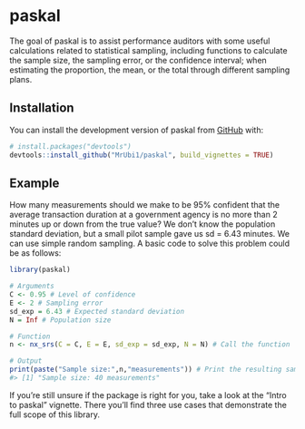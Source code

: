 
<!-- README.md is generated from README.Rmd. Please edit that file -->

# paskal

<!-- badges: start -->
<!-- badges: end -->

The goal of paskal is to assist performance auditors with some useful
calculations related to statistical sampling, including functions to
calculate the sample size, the sampling error, or the confidence
interval; when estimating the proportion, the mean, or the total through
different sampling plans.

## Installation

You can install the development version of paskal from
[GitHub](https://github.com/) with:

``` r
# install.packages("devtools")
devtools::install_github("MrUbi1/paskal", build_vignettes = TRUE)
```

## Example

How many measurements should we make to be 95% confident that the
average transaction duration at a government agency is no more than 2
minutes up or down from the true value? We don’t know the population
standard deviation, but a small pilot sample gave us sd = 6.43 minutes.
We can use simple random sampling. A basic code to solve this problem
could be as follows:

``` r
library(paskal)

# Arguments
C <- 0.95 # Level of confidence
E <- 2 # Sampling error
sd_exp = 6.43 # Expected standard deviation
N = Inf # Population size

# Function
n <- nx_srs(C = C, E = E, sd_exp = sd_exp, N = N) # Call the function

# Output
print(paste("Sample size:",n,"measurements")) # Print the resulting sampling size
#> [1] "Sample size: 40 measurements"
```

If you’re still unsure if the package is right for you, take a look at
the “Intro to paskal” vignette. There you’ll find three use cases that
demonstrate the full scope of this library.
